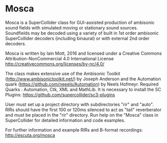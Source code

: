 # Mosca
Mosca is a SuperCollider class for GUI-assisted production of ambisonic sound fields with simulated moving or stationary sound sources. Soundfields may be decoded using a variety of built in 1st order ambisonic SuperCollider decoders (including binaural) or with external 2nd order decoders.

Mosca is written by Iain Mott, 2016 and licensed under a Creative Commons Attribution-NonCommercial 4.0 International License http://creativecommons.org/licenses/by-nc/4.0/

The class makes extensive use of the Ambisonic Toolkit (http://www.ambisonictoolkit.net/) by Joseph Anderson and the Automation quark (https://github.com/neeels/Automation) by Neels Hofmeyr. Required Quarks : Automation, Ctk, XML and MathLib. It is necessary to install the SC Plugins: https://github.com/supercollider/sc3-plugins

User must set up a project directory with subdirectories "rir" and "auto". RIRs should have the first 100 or 120ms silenced to act as "tail" reverberator and must be placed in the "rir" directory. Run help on the "Mosca" class in SuperCollider for detailed information and code examples.

For further information and example RIRs and B-format recordings: http://escuta.org/mosca